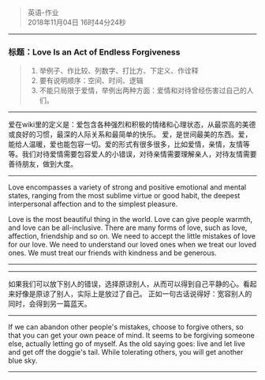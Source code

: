> 英语-作业  
> 2018年11月04日 16时44分24秒    
 
----------


###  标题：Love Is an Act of Endless Forgiveness

> 1. 举例子、作比较、列数字、打比方、下定义、作诠释  
> 2. 要有说明顺序：空间、时间、逻辑  
> 3. 不能只局限于爱情，举例出两种方面：爱情和对待曾经伤害过自己的人们。  


----------
爱在wiki里的定义是：爱包含各种强烈和积极的情绪和心理状态，从最崇高的美德或良好的习惯，最深的人际关系和最简单的快乐。
爱，是世间最美的东西。爱，能给人温暖，爱也能包容一切。爱的形式有很多很多，比如爱情，亲情，友情等等。我们对待爱情需要包容爱人的小错误，对待亲情需要理解亲人，对待友情需要善待朋友，做到大度。

----------
Love encompasses a variety of strong and positive emotional and mental states, ranging from the most sublime virtue or good habit, the deepest interpersonal affection and to the simplest pleasure.

Love is the most beautiful thing in the world. Love can give people warmth, and love can be all-inclusive. There are many forms of love, such as love, affection, friendship and so on. We need to accept the little mistakes of love for our love. We need to understand our loved ones when we treat our loved ones. We must treat our friends with kindness and be generous.

----------


----------
如果我们可以放下别人的错误，选择原谅别人，从而可以得到自己平静的心。看起来好像是原谅了别人，实际上是放过了自己。
正如一句古话说得好：宽容别人的同时，会得到另一篇蓝天。


----------
If we can abandon other people's mistakes, choose to forgive others, so that you can get your own peace of mind. It seems to be forgiving someone else, actually letting go of myself.
As the old saying goes: live and let live and get off the doggie's tail.  While tolerating others, you will get another blue sky.


----------
